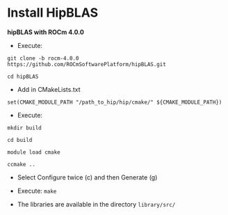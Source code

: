 # Install HipBLAS

**hipBLAS with ROCm 4.0.0**

* Execute:

`git clone -b rocm-4.0.0 https://github.com/ROCmSoftwarePlatform/hipBLAS.git`

`cd hipBLAS `

* Add in CMakeLists.txt

`set(CMAKE_MODULE_PATH "/path_to_hip/hip/cmake/" ${CMAKE_MODULE_PATH})`

* Execute:

`mkdir build`

`cd build`

`module load cmake`

`ccmake ..`

* Select Configure twice (c) and then Generate (g)

* Execute:
`make`

* The libraries are available in the directory `library/src/`

